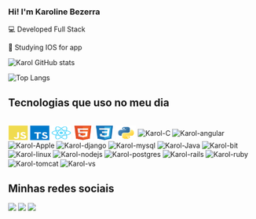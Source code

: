 ### Hi! I'm Karoline Bezerra

💻 Developed Full Stack

📲 Studying IOS for app


![Karol GitHub stats](https://github-readme-stats.vercel.app/api?username=KarolBez&show_icons=true&theme=dracula)

![Top Langs](https://github-readme-stats.vercel.app/api/top-langs/?username=anuraghazra&layout=compact)
## Tecnologias que uso no meu dia

<div style="display: inline_block"><br>
  <img align="center" alt="Karol-Js" height="30" width="40"       
    src="https://raw.githubusercontent.com/devicons/devicon/master/icons/javascript/javascript-plain.svg">
  <img align="center" alt="Karol-Ts" height="30" width="40"     
    src="https://raw.githubusercontent.com/devicons/devicon/master/icons/typescript/typescript-plain.svg">
  <img align="center" alt="Karol-React" height="30" width="40" 
    src="https://raw.githubusercontent.com/devicons/devicon/master/icons/react/react-original.svg">
  <img align="center" alt="Karol-HTML" height="30" width="40" 
    src="https://raw.githubusercontent.com/devicons/devicon/master/icons/html5/html5-original.svg">
  <img align="center" alt="Karol-CSS" height="30" width="40"
    src="https://raw.githubusercontent.com/devicons/devicon/master/icons/css3/css3-original.svg">
  <img align="center" alt="Karol-Python" height="30" width="40" 
    src="https://raw.githubusercontent.com/devicons/devicon/master/icons/python/python-original.svg">
  <img align="center" alt="Karol-C" height="30" width="40"   
    src="https://cdn.jsdelivr.net/gh/devicons/devicon/icons/c/c-original.svg" />
  <img align="center" alt="Karol-angular" height="30" width="40" 
    src="https://cdn.jsdelivr.net/gh/devicons/devicon/icons/angularjs/angularjs-plain-wordmark.svg" />
  <img align="center" alt="Karol-Apple" height="30" width="40"
    src="https://cdn.jsdelivr.net/gh/devicons/devicon/icons/apple/apple-original.svg" />
  <img align="center" alt="Karol-django" height="30" width="40"  
    src="https://cdn.jsdelivr.net/gh/devicons/devicon/icons/django/django-plain.svg" />
  <img align="center" alt="Karol-mysql" height="30" width="40"  
    src="https://cdn.jsdelivr.net/gh/devicons/devicon/icons/mysql/mysql-original-wordmark.svg" />
  <img align="center" alt="Karol-Java" height="30" width="40"    
    src="https://cdn.jsdelivr.net/gh/devicons/devicon/icons/java/java-original.svg" />
  <img align="center" alt="Karol-bit" height="30" width="40"
    src="https://cdn.jsdelivr.net/gh/devicons/devicon/icons/bitbucket/bitbucket-original.svg" />
  <img align="center" alt="Karol-linux" height="30" width="40"
    src="https://cdn.jsdelivr.net/gh/devicons/devicon/icons/linux/linux-original.svg" />
  <img align="center" alt="Karol-nodejs" height="30" width="40"   
    src="https://cdn.jsdelivr.net/gh/devicons/devicon/icons/nodejs/nodejs-original.svg" />
  <img align="center" alt="Karol-postgres" height="30" width="40"  
    src="https://cdn.jsdelivr.net/gh/devicons/devicon/icons/postgresql/postgresql-original.svg" />
  <img align="center" alt="Karol-rails" height="30" width="40" 
    src="https://cdn.jsdelivr.net/gh/devicons/devicon/icons/rails/rails-plain-wordmark.svg" />
  <img align="center" alt="Karol-ruby" height="30" width="40"   
    src="https://cdn.jsdelivr.net/gh/devicons/devicon/icons/ruby/ruby-plain.svg" />
  <img align="center" alt="Karol-tomcat" height="30" width="40"   
    src="https://cdn.jsdelivr.net/gh/devicons/devicon/icons/tomcat/tomcat-original.svg" />
  <img align="center" alt="Karol-vs" height="30" width="40" 
    src="https://cdn.jsdelivr.net/gh/devicons/devicon/icons/vscode/vscode-original.svg" />
</div>   

 ## Minhas redes sociais
 
<div> 
<a href="https://instagram.com/karoline_bezerrac" target="_blank"><img src="https://img.shields.io/badge/-Instagram-%23E4405F?style=for-the-badge&logo=instagram&logoColor=white" target="_blank"></a>
<a href = "karolinebezerrac@gmail.com"><img src="https://img.shields.io/badge/-Gmail-%23333?style=for-the-badge&logo=gmail&logoColor=white" target="_blank"></a>
<a href="https://www.linkedin.com/in/rafaella-ballerini-45875016a" target="_blank"><img src="https://img.shields.io/badge/-LinkedIn-%230077B5?style=for-the-badge&logo=linkedin&logoColor=white" target="_blank"></a>
</div>

    
  
          


